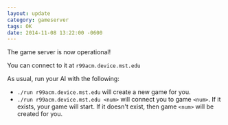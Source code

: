 ```yaml
---
layout: update
category: gameserver
tags: OK
date: 2014-11-08 13:22:00 -0600
---
```


The game server is now operational!

You can connect to it at ``r99acm.device.mst.edu``

As usual, run your AI with the following:

* ``./run r99acm.device.mst.edu`` will create a new game for you.
* ``./run r99acm.device.mst.edu <num>`` will connect you to game
  ``<num>``. If it exists, your game will start. If it doesn't exist,
  then game ``<num>`` will be created for you.
